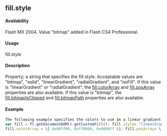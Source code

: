 ## fill.style

#### Availability

Flash MX 2004. Value "bitmap" added in Flash CS4 Professional.

#### Usage

fill.style

#### Description

Property; a string that specifies the fill style. Acceptable values are "bitmap", "solid", "linearGradient", "radialGradient", and "noFill".
If this value is "linearGradient" or "radialGradient", the [fill.colorArray](#!wielmic/developers-animatesdk-docs/test/Fill_object/fill3.md) and [fill.posArray](#!wielmic/developers-animatesdk-docs/test/Fill_object/fill8.md) properties are also available. If this value is "bitmap", the [fill.bitmapIsClipped](#!wielmic/developers-animatesdk-docs/test/Fill_object/fill.md) and [fill.bitmapPath](#!wielmic/developers-animatesdk-docs/test/Fill_object/fill1.md) properties are also available.

#### Example

```javascript
The following example specifies the colors to use in a linear gradient for the current selection:
var fill = fl.getDocumentDOM().getCustomFill(); fill.style= "linearGradient";
fill.colorArray = \[ 0x00ff00, 0xff0000, 0x0000ff \]; fill.posArray= \[0,100, 200\]; fl.getDocumentDOM().setCustomFill( fill );

```